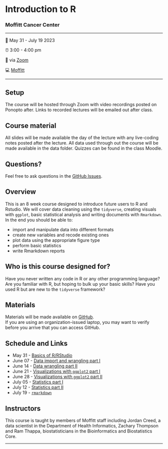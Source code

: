 
<!-- README.md is generated from README.Rmd. Please edit that file -->

# Introduction to R

### Moffitt Cancer Center

------------------------------------------------------------------------

:calendar: May 31 - July 19 2023

:alarm_clock: 3:00 - 4:00 pm

:office: via [Zoom](https://moffitt.zoom.us/j/94702569348)

:computer: [Moffitt](https://moffitt.org/)

------------------------------------------------------------------------

## Setup

The course will be hosted through Zoom with video recordings posted on
Ponopto after. Links to recorded lectures will be emailed out after
class.

<!-- 
* When you're done, put a green post-it on your computer. 
* If you need help, put up a pink post-it.
-->

## Course material

All slides will be made available the day of the lecture with any
live-coding notes posted after the lecture. All data used through out
the course will be made available in the data folder. Quizzes can be
found in the class Moodle.

<!--
* Rewrite as links to slides on github once they are made
* [Name of talk](path/to/slides.pdf)
-->

## Questions?

Feel free to ask questions in the [GitHub Issues](https://github.com).

## Overview

This is an 8 week course designed to introduce future users to R and
Rstudio. We will cover data cleaning using the `tidyverse`, creating
visuals with `ggplot`, basic statistical analysis and writing documents
with `Rmarkdown`. In the end you should be able to:

<!--
Each instructor should provide a one sentence summary of what participants
will be able to do after thier lecture 
-->

- import and manipulate data into different formats
- create new variables and recode existing ones
- plot data using the appropriate figure type
- perform basic statistics
- write Rmarkdown reports

## Who is this course designed for?

Have you never written any code in R or any other programming language?
Are you familiar with R, but hoping to bulk up your basic skills? Have
you used R but are new to the `tidyverse` framework?

## Materials

Materials will be made available on
[GitHub](https://github.com/FridleyLab/Intro_to_R_2023/).  
If you are using an organization-issued laptop, you may want to verify
before you arrive that you can access GitHub.

## Schedule and Links

- May 31 - [Basics of
  R/RStudio](https://moffitt.hosted.panopto.com/Panopto/Pages/Viewer.aspx?id=2649cee7-8c62-4220-8606-b0130150775c)
- June 07 - [Data import and wrangling part
  I](https://moffitt.hosted.panopto.com/Panopto/Pages/Viewer.aspx?id=e8f7c87f-84a4-4366-87ea-b01a0155080b)
- June 14 - [Data wrangling part
  II](https://moffitt.hosted.panopto.com/Panopto/Pages/Viewer.aspx?id=c9dcb86c-d5fe-4662-bfbf-aeb5014a74bb)
- June 21 - [Visualizations with `ggplot2` part
  I](https://moffitt.hosted.panopto.com/Panopto/Pages/Viewer.aspx?id=59d650c7-fb6d-45b7-9146-aebc014f764c)
- June 28 - [Visualizations with `ggplot2` part
  II](https://moffitt.hosted.panopto.com/Panopto/Pages/Viewer.aspx?id=77afb363-11d7-40c5-beff-aec3014a604f)
- July 05 - [Statistics part
  I](https://moffitt.hosted.panopto.com/Panopto/Pages/Viewer.aspx?id=88550b82-b60b-42e3-bba4-aeca0151967b)
- July 12 - [Statistics part
  II](https://moffitt.hosted.panopto.com/Panopto/Pages/Viewer.aspx?id=3ba6f5c1-a058-4d93-85f8-aed1014d746f)
- July 19 -
  [`rmarkdown`](https://moffitt.hosted.panopto.com/Panopto/Pages/Viewer.aspx?id=9382f60b-eb19-4eb4-9426-aed8014ac911)

## Instructors

<!--
Add links to personal websites and double check personal info
* add small blurbs/pictures for each instructor? 
-->

This course is taught by members of Moffitt staff including Jordan
Creed, a data scientist in the Department of Health Informatics, Zachary
Thompson and Ram Thappa, biostatisticians in the Bioinformatics and
Biostatistics Core.

------------------------------------------------------------------------
